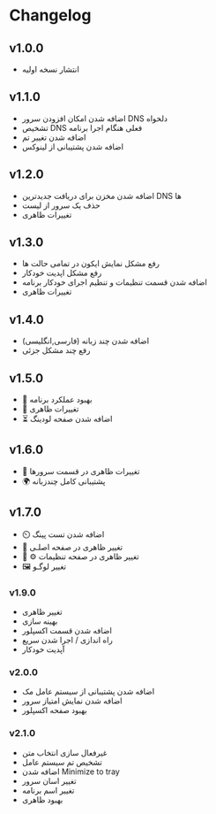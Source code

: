 # Changelog

## v1.0.0

- انتشار نسخه اولیه


## v1.1.0

- اضافه شدن امکان افزودن سرور DNS دلخواه
- تشخیص DNS فعلی هنگام اجرا برنامه
- اضافه شدن تغییر تم
- اضافه شدن پشتیبانی از لینوکس

## v1.2.0
- اضافه شدن مخزن برای دریافت جدیدترین DNS ها 
- حذف یک سرور از لیست
- تغییرات ظاهری
## v1.3.0

- رفع مشکل نمایش ایکون در تمامی حالت ها
- رفع مشکل اپدیت خودکار 
- اضافه شدن قسمت تنظیمات و تنظیم اجرای خودکار برنامه
- تغییرات ظاهری

## v1.4.0 

- اضافه شدن چند زبانه (فارسی,انگلیسی)
- رفع چند مشکل جزئی

## v1.5.0
- 🧹 بهبود عملکرد برنامه 
- 🎨 تغییرات ظاهری 
- ⏳ اضافه شدن صفحه لودینگ

## v1.6.0
- 🎨 تغییرات ظاهری در قسمت سرورها
- 🌍 پشتیبانی کامل چندزبانه 

## v1.7.0
- ⏲️ اضافه شدن تست پینگ
- 🎨 تغییر ظاهری در صفحه اصلـی
- 🎨 ⚙️ تغییر ظاهری در صفحه تنظیمات 
- 🖼️ تغییر لوگـو
### v1.9.0
- تغییر ظاهری
- بهینه سازی
- اضافه شدن قسمت اکسپلور
- راه اندازی / اجرا شدن سریع
- آپدیت خودکار

### v2.0.0
- اضافه شدن پشتیبانی از سیستم عامل مک
- اضافه شدن نمایش امتیاز سرور
- بهبود صفحه اکسپلور

### v2.1.0
- غیرفعال سازی انتخاب متن 
- تشخیص تم سیستم عامل
- اضافه شدن Minimize to tray
- تغییر اسان سرور
- تغییر اسم برنامه
- بهبود ظاهری 
